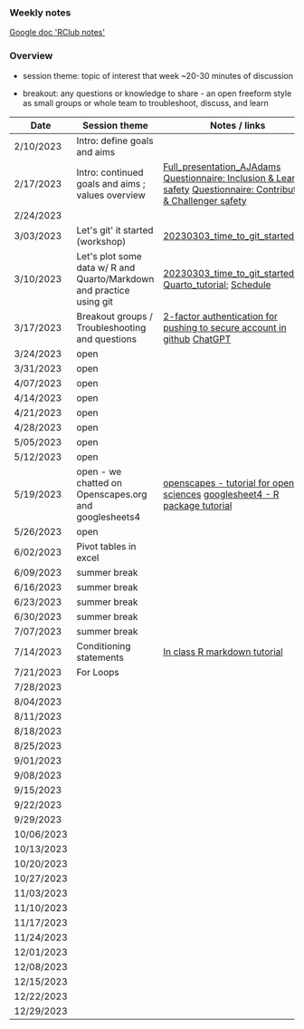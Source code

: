 
### Weekly notes

[Google doc 'RClub notes'](https://docs.google.com/document/d/1GUsOQuJMXRzpZvLr3HEpvebn89N68-yiJ6DLGUqgCDw/edit#heading=h.h0u7p7xqrbkk)

### Overview

* session theme: topic of interest that week ~20-30 minutes of discussion

* breakout: any questions or knowledge to share - an open freeform style as small groups or whole team to troubleshoot, discuss, and learn


| Date        |             Session theme                   |    Notes / links   |  
| ----------- |               -----------                   |    -----------     |  
| 2/10/2023   |      Intro: define goals and aims           |                    |
| 2/17/2023   | Intro: continued goals and aims ; values overview |  [Full_presentation_AJAdams](https://github.com/SamGurr/RClub_practice/blob/main/onboarding/assets/PsychSafetyNOAA.pdf.pdf) [Questionnaire: Inclusion & Learner safety](https://github.com/SamGurr/RClub_practice/blob/main/onboarding/assets/psych_safety_questionnaire_1.jpg)  [Questionnaire: Contributor & Challenger safety](https://github.com/SamGurr/RClub_practice/blob/main/onboarding/assets/psych_safety_questionnaire_2.jpg)   |
| 2/24/2023   |                <add here>                   |      <add here>    |
| 3/03/2023   |       Let's git' it started (workshop)      |   [20230303_time_to_git_started.md](https://github.com/SamGurr/RClub/blob/main/sessions/3_3_2023_Git_workshop/20230303_time_to_git_started.md)    |
| 3/10/2023   | Let's plot some data w/ R and Quarto/Markdown and practice using git |   [20230303_time_to_git_started.md](https://github.com/SamGurr/RClub/blob/main/sessions/3_3_2023_Git_workshop/20230303_time_to_git_started.md); [Quarto_tutorial](https://quarto.org/docs/tools/rstudio.html); [Schedule](https://docs.google.com/document/d/1rIQIAo8KMlhF1Zw4H24NxqVUP3jxRBB9deLHJMbyGP0/edit?pli=1) |
| 3/17/2023   |       Breakout groups / Troubleshooting and questions           |      [2-factor authentication for pushing to secure account in github](https://docs.github.com/en/authentication/keeping-your-account-and-data-secure/creating-a-personal-access-token) [ChatGPT](https://chat.openai.com/)    |
| 3/24/2023   |       open                                  |      <add here>    |
| 3/31/2023   |       open                                  |      <add here>    |
| 4/07/2023   |       open                                  |      <add here>    |
| 4/14/2023   |       open                                  |      <add here>    |
| 4/21/2023   |       open                                  |      <add here>    |
| 4/28/2023   |       open                                  |      <add here>    |
| 5/05/2023   |       open                                  |      <add here>    |
| 5/12/2023   |       open                                  |      <add here>    |
| 5/19/2023   |       open - we chatted on Openscapes.org  and googlesheets4  |    [openscapes - tutorial for open sciences](https://openscapes.github.io/series/core-lessons/) [googlesheet4 - R package tutorial](https://github.com/rstudio/cheatsheets/blob/main/data-import.pdf)   |
| 5/26/2023   |       open                                  |      <add here>    |
| 6/02/2023   |     Pivot tables in excel                   |      <add here>    |
| 6/09/2023   |               summer break                  |      <add here>    |
| 6/16/2023   |               summer break                  |      <add here>    |
| 6/23/2023   |               summer break                  |      <add here>    |
| 6/30/2023   |               summer break                  |      <add here>    |
| 7/07/2023   |               summer break                  |      <add here>    |
| 7/14/2023   |               Conditioning statements       |   [In class R markdown tutorial](https://github.com/SamGurr/RClub/blob/main/sessions/7_14_2023_If_Else/20230714_If_Else_RClub.Rmd)     |
| 7/21/2023   |               For Loops                     |      <add here>    |
| 7/28/2023   |                <add here>                   |      <add here>    |
| 8/04/2023   |                <add here>                   |      <add here>    |
| 8/11/2023   |                <add here>                   |      <add here>    |
| 8/18/2023   |                <add here>                   |      <add here>    |
| 8/25/2023   |                <add here>                   |      <add here>    |
| 9/01/2023   |                <add here>                   |      <add here>    |
| 9/08/2023   |                <add here>                   |      <add here>    |
| 9/15/2023   |                <add here>                   |      <add here>    |
| 9/22/2023   |                <add here>                   |      <add here>    |
| 9/29/2023   |                <add here>                   |      <add here>    |
| 10/06/2023  |                <add here>                   |      <add here>    |
| 10/13/2023  |                <add here>                   |      <add here>    |
| 10/20/2023  |                <add here>                   |      <add here>    |
| 10/27/2023  |                <add here>                   |      <add here>    |
| 11/03/2023  |                <add here>                   |      <add here>    |
| 11/10/2023  |                <add here>                   |      <add here>    |
| 11/17/2023  |                <add here>                   |      <add here>    |
| 11/24/2023  |                <add here>                   |      <add here>    |
| 12/01/2023  |                <add here>                   |      <add here>    |
| 12/08/2023  |                <add here>                   |      <add here>    |
| 12/15/2023  |                <add here>                   |      <add here>    |
| 12/22/2023  |                <add here>                   |      <add here>    |
| 12/29/2023  |                <add here>                   |      <add here>    |
